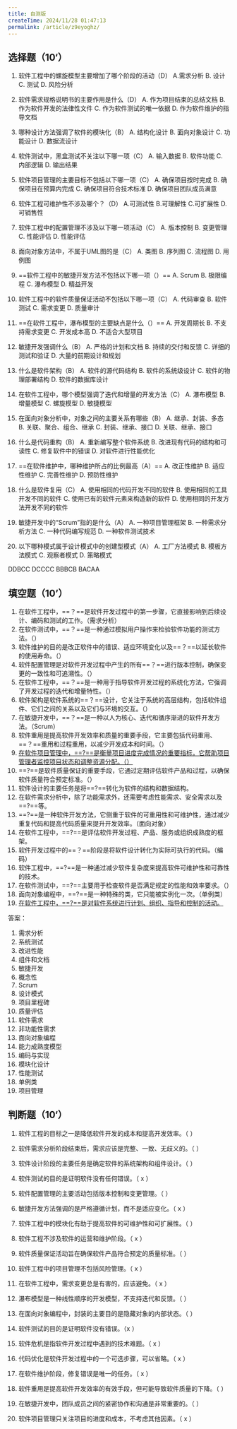 ```yaml
---
title: 自测版
createTime: 2024/11/28 01:47:13
permalink: /article/z9eyoghz/
---
```


## 选择题（10‘）


1. 软件工程中的螺旋模型主要增加了哪个阶段的活动（D）
	A.需求分析        B. 设计       C. 测试      D. 风险分析

2. 软件需求规格说明书的主要作用是什么（D）
	A. 作为项目结束的总结文档          B. 作为软件开发的法律性文件
	C. 作为软件测试的唯一依据          D. 作为软件维护的指导文档

3. 哪种设计方法强调了软件的模块化（B）
	A. 结构化设计  B. 面向对象设计  C. 功能设计  D. 数据流设计

4. 软件测试中，黑盒测试不关注以下哪一项（C）
	A. 输入数据       B. 软件功能
	C. 内部逻辑       D. 输出结果

5. 软件项目管理的主要目标不包括以下哪一项（C）
	A. 确保项目按时完成       B. 确保项目在预算内完成
	C. 确保项目符合技术标准   D. 确保项目团队成员满意

6. 软件工程可维护性不涉及哪个？（D）
	A.可测试性 B.可理解性 C.可扩展性 D.可销售性


7. 软件工程中的配置管理不涉及以下哪一项活动（C）
    A. 版本控制     B. 变更管理   C. 性能评估     D. 性能评估

8. 面向对象方法中，不属于UML图的是（C）
    A. 类图     B. 序列图     C. 流程图      D. 用例图

9. ==软件工程中的敏捷开发方法不包括以下哪一项（）==
    A. Scrum    B. 极限编程    C. 瀑布模型     D. 精益开发

10. 软件工程中的软件质量保证活动不包括以下哪一项（C）
	A. 代码审查     B. 软件测试     C. 需求变更     D. 质量审计

11. ==在软件工程中，瀑布模型的主要缺点是什么（）==
	A. 开发周期长           B. 不支持需求变更
	C. 开发成本高           D. 不适合大型项目

12. 敏捷开发强调什么（B）
	A. 严格的计划和文档     B. 持续的交付和反馈
	C. 详细的测试和验证     D. 大量的前期设计和规划

13. 什么是软件架构（B）
	A. 软件的源代码结构     B. 软件的系统级设计
	C. 软件的物理部署结构   D. 软件的数据库设计

14. 在软件工程中，哪个模型强调了迭代和增量的开发方法（C）
	A. 瀑布模型   B. 增量模型    C. 螺旋模型     D. 敏捷模型

15. 在面向对象分析中，对象之间的主要关系有哪些（B）
	A. 继承、封装、多态     B. 关联、聚合、组合、继承
	C. 封装、继承、接口     D. 关联、继承、接口

16. 什么是代码重构（B）
	A. 重新编写整个软件系统       B. 改进现有代码的结构和可读性
	C. 修复软件中的错误           D. 对软件进行性能优化

17. ==在软件维护中，哪种维护所占的比例最高（A）==
	A. 改正性维护  B. 适应性维护  C. 完善性维护  D. 预防性维护

18. 什么是软件复用（C）
	A. 使用相同的代码开发不同的软件      B. 使用相同的工具开发不同的软件
	C. 使用已有的软件元素来构造新的软件  D. 使用相同的开发方法开发不同的软件

19. 敏捷开发中的“Scrum”指的是什么（A）
	A. 一种项目管理框架       B. 一种需求分析方法
	C. 一种代码编写规范       D. 一种软件测试技术

20. 以下哪种模式属于设计模式中的创建型模式（A）
	A. 工厂方法模式   B. 模板方法模式     C. 观察者模式   D. 策略模式

DDBCC  DCCCC  BBBCB  BACAA

## 填空题（10’）

1. 在软件工程中，==？==是软件开发过程中的第一步骤，它直接影响到后续设计、编码和测试的工作。（需求分析）
2. 在软件测试中，==？==是一种通过模拟用户操作来检验软件功能的测试方法。（）
3. 软件维护的目的是改正软件中的错误、适应环境变化以及==？==以延长软件的使用寿命。（）
4. 软件配置管理是对软件开发过程中产生的所有==？==进行版本控制，确保变更的一致性和可追溯性。（）
5. 在软件工程中，==？==是一种用于指导软件开发过程的系统化方法，它强调了开发过程的迭代和增量特性。（）
6. 软件架构是软件系统的==？==设计，它关注于系统的高层结构，包括软件组件、它们之间的关系以及它们与环境的交互。（）
7. 在敏捷开发中，==？==是一种以人为核心、迭代和循序渐进的软件开发方法。（Scrum）
8. 软件重用是提高软件开发效率和质量的重要手段，它主要包括代码重用、==？==重用和过程重用，以减少开发成本和时间。（）
9. <u>在软件项目管理中，==?==是衡量项目进度完成情况的重要指标，它帮助项目管理者监控项目状态和调整资源分配。（）</u>
10. ==?==是软件质量保证的重要手段，它通过定期评估软件产品和过程，以确保软件质量符合预定标准。（）
11. 软件设计的主要任务是将==?==转化为软件的结构和数据结构。
12. 在软件需求分析中，除了功能需求外，还需要考虑性能需求、安全需求以及==?==等。
13. ==?==是一种软件开发方法，它侧重于软件的可重用性和可维护性，通过减少重复代码和提高代码质量来提升开发效率。（面向对象）
14. 在软件工程中，==?==是评估软件开发过程、产品、服务或组织成熟度的框架。
15. 软件开发过程中的==？==阶段是将软件设计转化为实际可执行的代码。（编码）
16. 软件工程中，==?==是一种通过减少软件复杂度来提高软件可维护性和可靠性的技术。
17. 在软件测试中，==?==主要用于检查软件是否满足规定的性能和效率要求。（）
18. 面向对象编程中，==?==是一种特殊的类，它只能被实例化一次。（单例类）
20. <u>在软件工程中，==?==是对软件系统进行计划、组织、指导和控制的活动。</u>

答案：

1. 需求分析  
2. 系统测试
3. 改进性能
4. 组件和文档
5. 敏捷开发
6. 概念性
7. Scrum
8. 设计模式
9. 项目里程碑
10. 质量评估
11. 软件需求
13. 非功能性需求
14. 面向对象编程
15. 能力成熟度模型
16. 编码与实现
17. 模块化设计
18. 性能测试
19. 单例类
20. 项目管理

## 判断题（10‘）

1. 软件工程的目标之一是降低软件开发的成本和提高开发效率。（   ）

2. 软件需求分析阶段结束后，需求应该是完整、一致、无歧义的。（   ）

3. 软件设计阶段的主要任务是确定软件的系统架构和组件设计。（   ）

4. 软件测试的目的是证明软件没有任何错误。（ x ）

5. 软件配置管理的主要活动包括版本控制和变更管理。（ ）

6. 敏捷开发方法强调的是严格遵循计划，而不是适应变化。（ x ） 

7. 软件工程中的模块化有助于提高软件的可维护性和可扩展性。（   ）

8. 软件工程不涉及软件的运营和维护阶段。（ x ）

9. 软件质量保证活动旨在确保软件产品符合预定的质量标准。（   ）

10. 软件工程中的项目管理不包括风险管理。（  x ）

11. 在软件工程中，需求变更总是有害的，应该避免。（ x ）

12. 瀑布模型是一种线性顺序的开发模型，不支持迭代和反馈。（  ）

13. 在面向对象编程中，封装的主要目的是隐藏对象的内部状态。（   ）

14. 软件测试的目的是证明软件没有错误。（x ）

15. 软件危机是指软件开发过程中遇到的技术难题。（ x ）

16. 代码优化是软件开发过程中的一个可选步骤，可以省略。（ x  ）

17. 在软件维护阶段，修复错误是唯一的任务。（ x  ）

18. 软件重用是提高软件开发效率的有效手段，但可能导致软件质量的下降。（ ）

19. 在敏捷开发中，团队成员之间的紧密协作和沟通是非常重要的。（    ）

20. 软件项目管理只关注项目的进度和成本，不考虑其他因素。（ x ）





